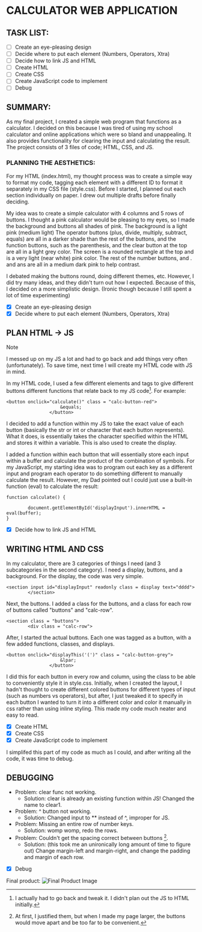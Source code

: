 # CALCULATOR WEB APPLICATION
## TASK LIST:
- [ ] Create an eye-pleasing design
- [ ] Decide where to put each element (Numbers, Operators, Xtra)
- [ ] Decide how to link JS and HTML
- [ ] Create HTML
- [ ] Create CSS
- [ ] Create JavaScript code to implement
- [ ] Debug

## SUMMARY:
As my final project, I created a simple web program that functions as a calculator. I decided on this because I was tired of using my school calculator and online applications which were so bland and unappealing. It also provides functionality for clearing the input and calculating the result. The project consists of 3 files of code; HTML, CSS, and JS. 

### PLANNING THE AESTHETICS:
For my HTML (index.html), my thought process was to create a simple way to format my code, tagging each element with a different ID to format it separately in my CSS file (style.css). Before I started, I planned out each section individually on paper. I drew out multiple drafts before finally deciding. 

My idea was to create a simple calculator with 4 columns and 5 rows of buttons. I thought a pink calculator would be pleasing to my eyes, so I made the background and buttons all shades of pink. The background is a light pink (medium light) The operator buttons (plus, divide, multiply, subtract, equals) are all in a darker shade than the rest of the buttons, and the function buttons, such as the parenthesis, and the clear button at the top are all in a light grey color. The screen is a rounded rectangle at the top and is a very light (near white) pink color. The rest of the number buttons, and . and ans are all in a medium dark pink to help contrast.

I debated making the buttons round, doing different themes, etc. However, I did try many ideas, and they didn't turn out how I expected. Because of this, I decided on a more simplistic design. (Ironic though because I still spent a lot of time experimenting)

- [x] Create an eye-pleasing design
- [x] Decide where to put each element (Numbers, Operators, Xtra)

## PLAN HTML -> JS
> [!NOTE]
> I messed up on my JS a lot and had to go back and add things very often (unfortunately). To save time, next time I will create my HTML code with JS in mind. 

In my HTML code, I used a few different elements and tags to give different buttons different functions that relate back to my JS code[^1]. For example: 

```
<button onclick="calculate()" class = "calc-button-red">
                    &equals;
                </button>

```

I decided to add a function within my JS to take the exact value of each button (basically the str or int or character that each button represents). What it does, is essentially takes the character specified within the HTML and stores it within a variable. This is also used to create the display. 

I added a function within each button that will essentially store each input within a buffer and calculate the product of the combination of symbols. For my JavaScript, my starting idea was to program out each key as a different input and program each operator to do something different to manually calculate the result. However, my Dad pointed out I could just use a built-in function (eval) to calculate the result:

```
function calculate() {
    
        document.getElementById('displayInput').innerHTML = eval(buffer);
}
```
- [x] Decide how to link JS and HTML

## WRITING HTML AND CSS
In my calculator, there are 3 categories of things I need (and 3 subcategories in the second category). I need a display, buttons, and a background. For the display, the code was very simple. 

```
<section input id="displayInput" readonly class = display text="dddd">
        </section>
```
Next, the buttons. I added a class for the buttons, and a class for each row of buttons called "buttons" and "calc-row". 

```
<section class = "buttons">
        <div class = "calc-row">
```
After, I started the actual buttons. Each one was tagged as a button, with a few added functions, classes, and displays. 
```
<button onclick="displayThis('(')" class = "calc-button-grey">
                    &lpar;
                </button>
```
I did this for each button in every row and column, using the class to be able to conveniently style it in style.css. Initially, when I created the layout, I hadn't thought to create different colored buttons for different types of input (such as numbers vs operators), but after, I just tweaked it to specify in each button I wanted to turn it into a different color and color it manually in css rather than using inline styling. This made my code much neater and easy to read. 

- [x] Create HTML
- [x] Create CSS
- [x] Create JavaScript code to implement

I simplifed this part of my code as much as I could, and after writing all the code, it was time to debug. 

## DEBUGGING
- Problem: clear func not working.
    - Solution: clear is already an existing function within JS! Changed the name to clear1.
- Problem: ^ button not working.
    - Solution: Changed input to ** instead of ^, improper for JS. 
- Problem: Missing an entire row of number keys.
    - Solution: womp womp, redo the rows. 
- Problem: Couldn't get the spacing correct between buttons [^2]. 
    - Solution: (this took me an unironically long amount of time to figure out) Change margin-left and margin-right, and change the padding and margin of each row.
- [x] Debug

Final product:
![Final Product Image](https://github.com/CookieLulu1/Projects/assets/155854627/ddc55786-1a0c-44b9-ac73-6ce7cb80c476)


[^1]: I actually had to go back and tweak it. I didn't plan out the JS to HTML initially. 
[^2]: At first, I justified them, but when I made my page larger, the buttons would move apart and be too far to be convenient.

